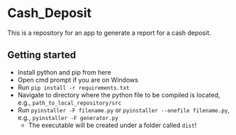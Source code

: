# Cash_Deposit

This is a repository for an app to generate a report for a cash deposit.

## Getting started
- Install python and pip from here
- Open cmd prompt if you are on Windows
- Run `pip install -r requirements.txt`
- Navigate to directory where the python file to be compiled is located, e.g., `path_to_local_repository/src`
- Run `pyinstaller -F filename.py` or `pyinstaller --onefile filename.py`, e.g., `pyinstaller -F generator.py`
    - The executable will be created under a folder called `dist`!

